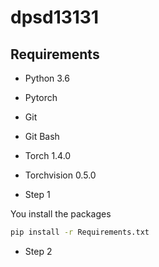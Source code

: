 # dpsd13131
## Requirements
- Python 3.6
- Pytorch 
- Git
- Git Bash
- Torch 1.4.0
- Torchvision 0.5.0


- Step 1

You install the packages

```bash
pip install -r Requirements.txt
```

- Step 2
